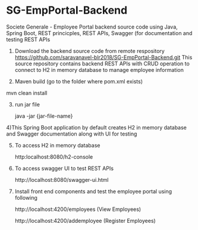 # SG-EmpPortal-Backend
Societe Generale - Employee Portal backend source code using Java, Spring Boot, REST princicples, REST APIs, Swagger (for documentation and testing REST APIs

1) Download the backend source code from remote respository
https://github.com/saravanavel-blr2018/SG-EmpPortal-Backend.git
This source repository contains backend REST APIs with CRUD operation to connect to H2 in memory database to manage employee information

2) Maven build (go to the folder where pom.xml exists)

mvn clean install

3) run jar file

   java -jar {jar-file-name}
  
4)This Spring Boot application by default creates H2 in memory database and Swagger documentation along with UI for testing

5) To access H2 in memory database

   http:localhost:8080/h2-console

5) To access swagger UI to test REST APIs

   http://localhost:8080/swagger-ui.html

6) Install front end components and test the employee portal using following

   http://localhost:4200/employees (View Employees)

   http://localhost:4200/addemployee (Register Employees)



